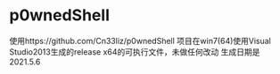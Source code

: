 # p0wnedShell
使用https://github.com/Cn33liz/p0wnedShell
项目在win7(64)使用Visual Studio2013生成的release x64的可执行文件，未做任何改动
生成日期是2021.5.6
